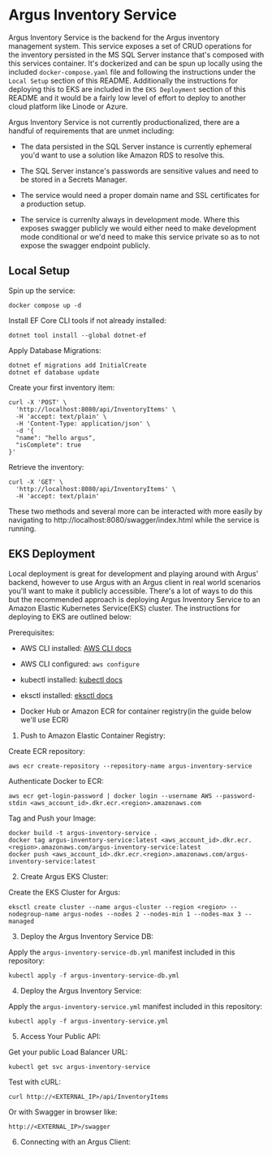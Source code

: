 # Argus Inventory Service

Argus Inventory Service is the backend for the Argus inventory management system. This service exposes a set of CRUD operations for the inventory persisted in the MS SQL Server instance that's composed with this services container. It's dockerized and can be spun up locally using the included `docker-compose.yaml` file and following the instructions under the `Local Setup` section of this README. Additionally the instructions for deploying this to EKS are included in the `EKS Deployment` section of this README and it would be a fairly low level of effort to deploy to another cloud platform like Linode or Azure.

Argus Inventory Service is not currently productionalized, there are a handful of requirements that are unmet including: 

* The data persisted in the SQL Server instance is currently ephemeral you'd want to use a solution like Amazon RDS to resolve this.

* The SQL Server instance's passwords are sensitive values and need to be stored in a Secrets Manager.

* The service would need a proper domain name and SSL certificates for a production setup.

* The service is currenlty always in development mode. Where this exposes swagger publicly we would either need to make development mode conditional or we'd need to make this service private so as to not expose the swagger endpoint publicly.

## Local Setup

Spin up the service: 
```
docker compose up -d
```

Install EF Core CLI tools if not already installed:
```
dotnet tool install --global dotnet-ef
```

Apply Database Migrations: 
```
dotnet ef migrations add InitialCreate
dotnet ef database update

```

Create your first inventory item: 
```
curl -X 'POST' \
  'http://localhost:8080/api/InventoryItems' \
  -H 'accept: text/plain' \
  -H 'Content-Type: application/json' \
  -d '{
  "name": "hello argus",
  "isComplete": true
}'
```

Retrieve the inventory: 
```
curl -X 'GET' \
  'http://localhost:8080/api/InventoryItems' \
  -H 'accept: text/plain'
```

These two methods and several more can be interacted with more easily by navigating to http://localhost:8080/swagger/index.html while the service is running.

## EKS Deployment

Local deployment is great for development and playing around with Argus' backend, however to use Argus with an Argus client in real world scenarios you'll want to make it publicly accessible. There's a lot of ways to do this but the recommended approach is deploying Argus Inventory Service to an Amazon Elastic Kubernetes Service(EKS) cluster. The instructions for deploying to EKS are outlined below:

Prerequisites:

* AWS CLI installed: [AWS CLI docs]()

* AWS CLI configured: `aws configure`

* kubectl installed: [kubectl docs](https://kubernetes.io/docs/tasks/tools/)

* eksctl installed: [eksctl docs](https://eksctl.io/installation/)

* Docker Hub or Amazon ECR for container registry(in the guide below we'll use ECR)

1. Push to Amazon Elastic Container Registry:

Create ECR repository:
```
aws ecr create-repository --repository-name argus-inventory-service

```

Authenticate Docker to ECR:
```
aws ecr get-login-password | docker login --username AWS --password-stdin <aws_account_id>.dkr.ecr.<region>.amazonaws.com
```

Tag and Push your Image: 
```
docker build -t argus-inventory-service .
docker tag argus-inventory-service:latest <aws_account_id>.dkr.ecr.<region>.amazonaws.com/argus-inventory-service:latest
docker push <aws_account_id>.dkr.ecr.<region>.amazonaws.com/argus-inventory-service:latest
```

2. Create Argus EKS Cluster:

Create the EKS Cluster for Argus: 
```
eksctl create cluster --name argus-cluster --region <region> --nodegroup-name argus-nodes --nodes 2 --nodes-min 1 --nodes-max 3 --managed
```

3. Deploy the Argus Inventory Service DB:

Apply the `argus-inventory-service-db.yml` manifest included in this repository: 
```
kubectl apply -f argus-inventory-service-db.yml
```

4. Deploy the Argus Inventory Service:

Apply the `argus-inventory-service.yml` manifest included in this repository: 
```
kubectl apply -f argus-inventory-service.yml
```

5. Access Your Public API:

Get your public Load Balancer URL:
```
kubectl get svc argus-inventory-service
```

Test with cURL:
```
curl http://<EXTERNAL_IP>/api/InventoryItems
```

Or with Swagger in browser like: 
```
http://<EXTERNAL_IP>/swagger
```

6. Connecting with an Argus Client:

